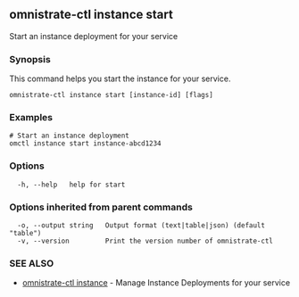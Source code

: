 ## omnistrate-ctl instance start

Start an instance deployment for your service

### Synopsis

This command helps you start the instance for your service.

```
omnistrate-ctl instance start [instance-id] [flags]
```

### Examples

```
# Start an instance deployment
omctl instance start instance-abcd1234
```

### Options

```
  -h, --help   help for start
```

### Options inherited from parent commands

```
  -o, --output string   Output format (text|table|json) (default "table")
  -v, --version         Print the version number of omnistrate-ctl
```

### SEE ALSO

* [omnistrate-ctl instance](omnistrate-ctl_instance.md)	 - Manage Instance Deployments for your service

